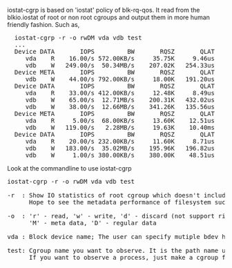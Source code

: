 iostat-cgrp is based on 'iostat' policy of blk-rq-qos. It read from
the blkio.iostat of root or non root cgroups and output them in more
human friendly fashion. Such as,
<pre>
  iostat-cgrp -r -o rwDM vda vdb test
  ...
  Device DATA       IOPS         BW       RQSZ       QLAT       DLAT Cgroup
     vda    R    16.00/s 572.00KB/s     35.75K     9.46us   250.68us test
     vdb    W   249.00/s  50.34MB/s    207.02K   254.33us   137.41ms
  Device META       IOPS         BW       RQSZ       QLAT       DLAT Cgroup
     vdb    W    44.00/s 792.00KB/s     18.00K   191.20us   225.25ms
  Device DATA       IOPS         BW       RQSZ       QLAT       DLAT Cgroup
     vda    R    33.00/s 412.00KB/s     12.48K     8.49us   180.84us test
     vdb    W    65.00/s  12.71MB/s    200.31K   432.02us   335.31ms
     vdb    W    38.00/s  12.66MB/s    341.26K   135.56us   230.27ms test
  Device META       IOPS         BW       RQSZ       QLAT       DLAT Cgroup
     vda    R     5.00/s  68.00KB/s     13.60K    12.51us   162.52us test
     vdb    W   119.00/s   2.28MB/s     19.63K    10.40ms   149.88ms
  Device DATA       IOPS         BW       RQSZ       QLAT       DLAT Cgroup
     vda    R    20.00/s 232.00KB/s     11.60K     8.71us   514.30us test
     vdb    W   183.00/s  35.02MB/s    195.96K   196.82us   129.58ms
     vdb    W     1.00/s 380.00KB/s    380.00K    48.51us   552.68ms test
</pre>
Look at the commandline to use iostat-cgrp
<pre>
iostat-cgrp -r -o rwDM vda vdb test

-r  : Show IO statistics of root cgroup which doesn't include children cgroups.
      Hope to see the metadata performance of filesystem such as xfs

-o  : 'r' - read, 'w' - write, 'd' - discard (not support right now)
      'M' - meta data, 'D' - regular data

vda : Block device name; The user can specify mutiple bdev here.

test: Cgroup name you want to observe. It is the path name under /sys/fs/cgroup/blkio
      If you want to observe a process, just make a cgroup for it.
</pre>
